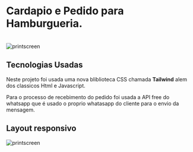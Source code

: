 <h1> Cardapio e Pedido para Hamburgueria.</h1>

<div style="display: inline_block"><br>
<img align="center" alt="printscreen" src="https://s3-figma-hubfile-images-production.figma.com/hub/file/carousel/img/e7c9f47aead251135ecc604d6fb4d25e0a6bfa55">
</div>

<h2>Tecnologias Usadas</h2>

<p>Neste projeto foi usada uma nova bliblioteca CSS chamada <b>Tailwind</b> alem dos classicos Html e Javascript.</p>

<p>Para o processo de recebimento do pedido foi usada a API free do whatsapp que é usado o proprio whatasapp do cliente para o envio da mensagem.</p>

<h2>Layout responsivo</h2>
<img align="center" alt="printscreen" src="https://s3-figma-hubfile-images-production.figma.com/hub/file/carousel/img/9922be3811d0a93502ad7f832fefafac2f20a34e">
